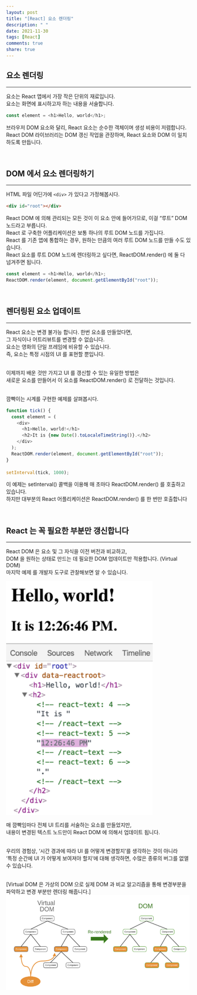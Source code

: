 ```yaml
---
layout: post
title: "[React] 요소 렌더링"
description: " "
date: 2021-11-30
tags: [React]
comments: true
share: true
---
```


## 요소 렌더링

---

요소는 React 앱에서 가장 작은 단위의 재료입니다.<br>
요소는 화면에 표시하고자 하는 내용을 서술합니다.<br>

```js
const element = <h1>Hello, world</h1>;
```

브라우저 DOM 요소와 달리, React 요소는 순수한 객체이며 생성 비용이 저렴합니다.<br>
React DOM 라이브러리는 DOM 갱신 작업을 관장하며, React 요소와 DOM 이 일치하도록 만듭니다.<br>

<br>

## DOM 에서 요소 렌더링하기

---

HTML 파일 어딘가에 `<div>` 가 있다고 가정해봅시다.

```html
<div id="root"></div>
```

React DOM 에 의해 관리되는 모든 것이 이 요소 안에 들어가므로, 이걸 “루트” DOM 노드라고 부릅니다.<br>
React 로 구축한 어플리케이션은 보통 하나의 루트 DOM 노드를 가집니다.<br>
React 를 기존 앱에 통합하는 경우, 원하는 만큼의 여러 루트 DOM 노드를 만들 수도 있습니다.<br>
React 요소를 루트 DOM 노드에 렌더링하고 싶다면, ReactDOM.render() 에 둘 다 넘겨주면 됩니다.<br>

```js
const element = <h1>Hello, world</h1>;
ReactDOM.render(element, document.getElementById("root"));
```

<br>

## 렌더링된 요소 업데이트

---

React 요소는 변경 불가능 합니다. 한번 요소를 만들었다면,<br>
그 자식이나 어트리뷰트를 변경할 수 없습니다.<br>
요소는 영화의 단일 프레임에 비유할 수 있습니다.<br>
즉, 요소는 특정 시점의 UI 를 표현할 뿐입니다.<br>
<br>

이제까지 배운 것만 가지고 UI 를 갱신할 수 있는 유일한 방법은<br>
새로운 요소를 만들어서 이 요소를 ReactDOM.render() 로 전달하는 것입니다.<br>
<br>

깜빡이는 시계를 구현한 예제를 살펴봅시다.<br>

```js
function tick() {
  const element = (
    <div>
      <h1>Hello, world!</h1>
      <h2>It is {new Date().toLocaleTimeString()}.</h2>
    </div>
  );
  ReactDOM.render(element, document.getElementById("root"));
}

setInterval(tick, 1000);
```

이 예제는 setInterval() 콜백을 이용해 매 초마다 ReactDOM.render() 를 호출하고 있습니다.<br>
하지만 대부분의 React 어플리케이션은 ReactDOM.render() 를 한 번만 호출합니다<br>

<br>

## React 는 꼭 필요한 부분만 갱신합니다

---

React DOM 은 요소 및 그 자식을 이전 버전과 비교하고,<br>
DOM 을 원하는 상태로 만드는 데 필요한 DOM 업데이트만 적용합니다. (Virtual DOM)<br>
마지막 예제 를 개발자 도구로 관찰해보면 알 수 있습니다.<br>

<img src="./../../image/react_clock.gif" width="400">

매 깜빡임마다 전체 UI 트리를 서술하는 요소를 만들었지만,<br>
내용이 변경된 텍스트 노드만이 React DOM 에 의해서 업데이트 됩니다.<br>
<br>

우리의 경험상, ‘시간 경과에 따라 UI 를 어떻게 변경할지’를 생각하는 것이 아니라<br>
‘특정 순간에 UI 가 어떻게 보여져야 할지’에 대해 생각하면, 수많은 종류의 버그를 없앨 수 있습니다.<br>
<br>

[Virtual DOM 은 가상의 DOM 으로 실제 DOM 과 비교 알고리즘을 통해 변경부분을 파악하고 변경 부분만 렌더링 해줍니다.]<br>
<img src="./../../image/virtual_DOM.png" width="500">

<br>
<br>
